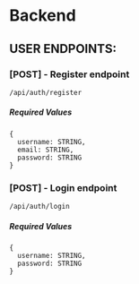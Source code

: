 # Backend

## USER ENDPOINTS:
### [POST] - Register endpoint
```
/api/auth/register
```
##### Required Values
```
{
  username: STRING,
  email: STRING,
  password: STRING
}
```


### [POST] - Login endpoint
```
/api/auth/login
```
##### Required Values
```
{
  username: STRING,
  password: STRING
}
```
